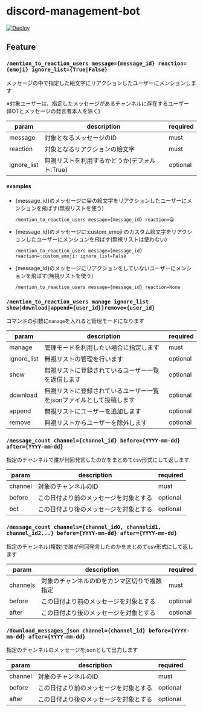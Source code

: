 # discord-management-bot

[![Deploy](https://www.herokucdn.com/deploy/button.svg)](https://heroku.com/deploy)

## Feature

### `/mention_to_reaction_users message={message_id} reaction={emoji} ignore_list={True|False}`

メッセージの中で指定した絵文字にリアクションしたユーザーにメンションします

※対象ユーザーは、指定したメッセージがあるチャンネルに存在するユーザー(BOTとメッセージの発言者本人を除く)

| param       | description                | required |
|-------------|----------------------------|----------|
| message     | 対象となるメッセージのID              | must     |
| reaction    | 対象となるリアクションの絵文字            | must     |
| ignore_list | 無視リストを利用するかどうか(デフォルト:True) | optional |

#### examples

- {message_id}のメッセージに😀の絵文字をリアクションしたユーザーにメンションを飛ばす(無視リストを使う)

    ```/mention_to_reaction_users message={message_id} reaction=😀```
- {message_id}のメッセージに:custom_emoji:のカスタム絵文字をリアクションしたユーザーにメンションを飛ばす(無視リストは使わない)

    ```/mention_to_reaction_users message={message_id} reaction=:custom_emoji: ignore_list=False```

- {message_id}のメッセージにリアクションをしていないユーザーにメンションを飛ばす(無視リストを使う)

    ```/mention_to_reaction_users message={message_id} reaction=None```

### `/mention_to_reaction_users manage ignore_list show|download|append={user_id}}remove={user_id}`

コマンドの引数に`manage`を入れると管理モードになります

| param       | description                          | required |
|-------------|--------------------------------------|----------|
| manage      | 管理モードを利用したい場合に指定します                  | must     |
| ignore_list | 無視リストの管理を行います                        | optional |
| show        | 無視リストに登録されているユーザー一覧を返信します            | optional |
| download    | 無視リストに登録されているユーザー一覧をjsonファイルとして投稿します | optional |
| append      | 無視リストにユーザーを追加します                     | optional |
| remove      | 無視リストからユーザーを除外します                    | optional |


### `/message_count channel={channel_id} before={YYYY-mm-dd} after={YYYY-mm-dd}`

指定のチャンネルで誰が何回発言したのかをまとめてcsv形式にして返します

| param   | description         | required |
|---------|---------------------|----------|
| channel | 対象のチャンネルのID         | must     |
| before  | この日付より前のメッセージを対象とする | optional |
| bot     | この日付より後のメッセージを対象とする | optional |

### `/message_count channels={channel_id0, channelid1, channel_id2...} before={YYYY-mm-dd} after={YYYY-mm-dd}`

指定のチャンネル(複数)で誰が何回発言したのかをまとめてcsv形式にして返します

| param    | description             | required |
|----------|-------------------------|----------|
| channels | 対象のチャンネルのIDをカンマ区切りで複数指定 | must     |
| before   | この日付より前のメッセージを対象とする     | optional |
| after    | この日付より後のメッセージを対象とする     | optional |

### `/download_messages_json channel={channel_id} before={YYYY-mm-dd} after={YYYY-mm-dd}`

指定のチャンネルのメッセージをjsonとして出力します

| param   | description         | required |
|---------|---------------------|----------|
| channel | 対象のチャンネルのID         | must     |
| before  | この日付より前のメッセージを対象とする | optional |
| after   | この日付より後のメッセージを対象とする | optional |
